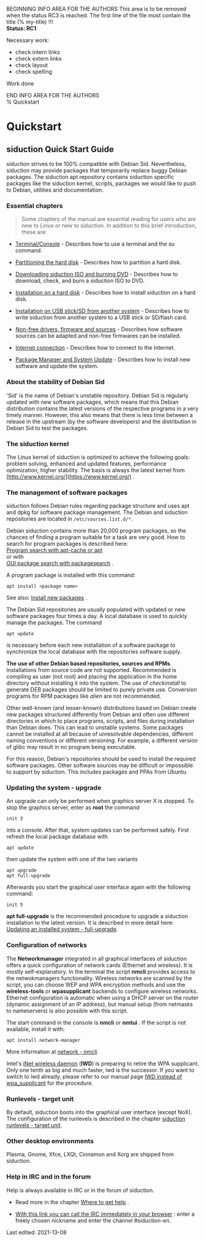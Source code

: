 BEGINNING   INFO AREA FOR THE AUTHORS
This area is to be removed when the status RC3 is reached. The first line of the file must contain the title (% my-title) !!!  
**Status: RC1**

Necessary work:

+ check intern links  
+ check extern links  
+ check layout  
+ check spelling  

Work done


END   INFO AREA FOR THE AUTHORS  
% Quickstart

# Quickstart

## siduction Quick Start Guide

siduction strives to be 100% compatible with Debian Sid. Nevertheless, siduction may provide packages that temporarily replace buggy Debian packages. The siduction apt repository contains siduction specific packages like the siduction kernel, scripts, packages we would like to push to Debian, utilities and documentation.

### Essential chapters

> Some chapters of the manual are essential reading for users who are new to Linux or new to siduction. In addition to this brief introduction, these are:

+ [Terminal/Console](0701-term-console_en.md#terminal---command-line) - Describes how to use a terminal and the su command.

+ [Partitioning the hard disk](0312-part-gparted_en.md#partitioning-with-gparted) - Describes how to partition a hard disk. 

+ [Downloading siduction ISO and burning DVD](0206-cd-dl-burning_en.md#iso-download-and-burn) - Describes how to download, check, and burn a siduction ISO to DVD.

+ [Installation on a hard disk](0301-hd-install_en.md#installation-on-hdd) - Describes how to install siduction on a hard disk.

+ [Installation on USB stick/SD from another system](0303-hd-ins-opts-oos_en.md#installation-onusb-stick---memory-card) - Describes how to write siduction from another system to a USB stick or SD/flash card.

+ [Non-free drivers, firmware and sources](0600-gpu_en.md#graphics-driver) - Describes how software sources can be adapted and non-free firmwares can be installed.

+ [Internet connection](0500-network_en.md#network) - Describes how to connect to the Internet.

+ [Package Manager and System Update](0705-sys-admin-apt_en.md#apt-package-manager) - Describes how to install new software and update the system.

### About the stability of Debian Sid

'Sid' is the name of Debian's unstable repository. Debian Sid is regularly updated with new software packages, which means that this Debian distribution contains the latest versions of the respective programs in a very timely manner. However, this also means that there is less time between a release in the upstream (by the software developers) and the distribution in Debian Sid to test the packages.

### The siduction kernel

The Linux kernel of siduction is optimized to achieve the following goals: problem solving, enhanced and updated features, performance optimization, higher stability. The basis is always the latest kernel from [http://www.kernel.org/](https://www.kernel.org/) . 

### The management of software packages

siduction follows Debian rules regarding package structure and uses apt and dpkg for software package management. The Debian and siduction repositories are located in `/etc/sources.list.d/*`. 

Debian siduction contains more than 20,000 program packages, so the chances of finding a program suitable for a task are very good. How to search for program packages is described here:  
[Program search with apt-cache or apt](0705-sys-admin-apt_en.md#program-packages-search)  
or with  
[GUI package search with packagesearch](0705-sys-admin-apt_en.md#graphical-package-search) .

A program package is installed with this command:

~~~
apt install <package name>
~~~

See also: [Install new packages](0705-sys-admin-apt_en.md#packages-install) .

The Debian Sid repositories are usually populated with updated or new software packages four times a day. A local database is used to quickly manage the packages. The command

~~~
apt update
~~~

is necessary before each new installation of a software package to synchronize the local database with the repositories software supply.

**The use of other Debian based repositories, sources and RPMs**.  
Installations from source code are not supported. Recommended is compiling as user (not root) and placing the application in the home directory without installing it into the system. The use of *checkinstall* to generate DEB packages should be limited to purely private use. Conversion programs for RPM packages like *alien* are not recommended.

Other well-known (and lesser-known) distributions based on Debian create new packages structured differently from Debian and often use different directories in which to place programs, scripts, and files during installation than Debian does. This can lead to unstable systems. Some packages cannot be installed at all because of unresolvable dependencies, different naming conventions or different versioning. For example, a different version of glibc may result in no program being executable.

For this reason, Debian's repositories should be used to install the required software packages. Other software sources may be difficult or impossible to support by siduction. This includes packages and PPAs from Ubuntu.

### Updating the system - upgrade

An upgrade can only be performed when graphics server X is stopped. To stop the graphics server, enter as **root** the command

~~~
init 3
~~~

into a console. After that, system updates can be performed safely. First refresh the local package database with

~~~
apt update
~~~ 

then update the system with one of the two variants

~~~
apt upgrade
apt full-upgrade
~~~

Afterwards you start the graphical user interface again with the following command:

~~~
init 5
~~~

**apt full-upgrade** is the recommended procedure to upgrade a siduction installation to the latest version. It is described in more detail here:  
[Updating an installed system - full-upgrade](0705-sys-admin-apt_en.md#updating-the-system).

### Configuration of networks

The **Networkmanager** integrated in all graphical interfaces of siduction offers a quick configuration of network cards (Ethernet and wireless). It is mostly self-explanatory. In the terminal the script **nmcli** provides access to the netwokmanagers functionality. Wireless networks are scanned by the script, you can choose WEP and WPA encryption methods and use the **wireless-tools** or **wpasupplicant** backends to configure wireless networks. Ethernet configuration is automatic when using a DHCP server on the router (dynamic assignment of an IP address), but manual setup (from netmasks to nameservers) is also possible with this script.

The start command in the console is **nmcli** or **nmtui** . If the script is not available, install it with:

~~~
apt install network-manager
~~~

More information at [network - nmcli](0501-inet-nm-cli_en.md#network-manager-command-line-tool)

Intel's [iNet wireless daemon](https://iwd.wiki.kernel.org/) (**IWD**) is preparing to retire the WPA supplicant. Only one tenth as big and much faster, iwd is the successor. If you want to switch to iwd already, please refer to our manual page [IWD instead of wpa_supplicant](0502-inet-iwd_en.md#iwd-statt-wpa_supplicant) for the procedure.

### Runlevels - target unit

By default, siduction boots into the graphical user interface (except NoX).  
The configuration of the runlevels is described in the chapter [siduction runlevels - target unit](0714-systemd-target_en.md#systemd-target---target-unit).

### Other desktop environments

Plasma, Gnome, Xfce, LXQt, Cinnamon and Xorg are shipped from siduction.

### Help in IRC and in the forum

Help is always available in IRC or in the forum of siduction.

+ Read more in the chapter [Where to get help](help_en.md#siduction-help) .

+ [With this link you can call the IRC immediately in your browser](https://webchat.oftc.net/) : enter a freely chosen nickname and enter the channel #siduction-en.

<div id="rev">Last edited: 2021-13-08</div>
